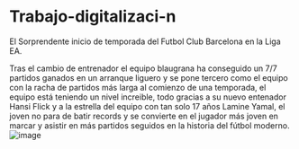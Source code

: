 # Trabajo-digitalizaci-n
El Sorprendente inicio de temporada del Futbol Club Barcelona en la Liga EA.

Tras el cambio de entrenador el equipo blaugrana ha conseguido un 7/7 partidos ganados en un arranque liguero y se pone tercero como el equipo con la racha de partidos más larga al comienzo de una temporada,
el equipo está teniendo un nivel increible, todo gracias a su nuevo entenador Hansi Flick y a la estrella del equipo con tan solo 17 años Lamine Yamal, el joven no para de batir records y se convierte en el jugador más joven en marcar y asistir en más partidos seguidos en la historia del fútbol moderno.![image](https://github.com/user-attachments/assets/a1a987e0-abe8-4c84-99dd-273017464020)

